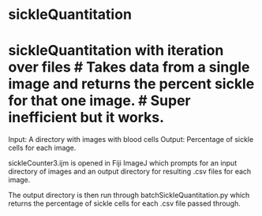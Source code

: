 # sickleQuantitation
# sickleQuantitation with iteration over files  # Takes data from a single image and returns the percent sickle for that one image. # Super inefficient but it works.

Input: A directory with images with blood cells
Output: Percentage of sickle cells for each image.

sickleCounter3.ijm is opened in Fiji ImageJ which prompts for an input directory of images and
an output directory for resulting .csv files for each image. 

The output directory is then run through batchSickleQuantitation.py which returns the percentage of 
sickle cells for each .csv file passed through. 
